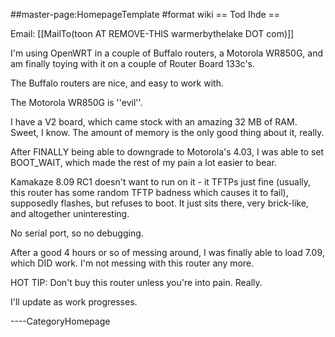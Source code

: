 \#\#master-page:HomepageTemplate \#format wiki == Tod Ihde ==

Email: \[\[MailTo(toon AT REMOVE-THIS warmerbythelake DOT com)\]\]

I'm using OpenWRT in a couple of Buffalo routers, a Motorola WR850G, and
am finally toying with it on a couple of Router Board 133c's.

The Buffalo routers are nice, and easy to work with.

The Motorola WR850G is ''evil''.

I have a V2 board, which came stock with an amazing 32 MB of RAM. Sweet,
I know. The amount of memory is the only good thing about it, really.

After FINALLY being able to downgrade to Motorola's 4.03, I was able to
set BOOT\_WAIT, which made the rest of my pain a lot easier to bear.

Kamakaze 8.09 RC1 doesn't want to run on it - it TFTPs just fine
(usually, this router has some random TFTP badness which causes it to
fail), supposedly flashes, but refuses to boot. It just sits there, very
brick-like, and altogether uninteresting.

No serial port, so no debugging.

After a good 4 hours or so of messing around, I was finally able to load
7.09, which DID work. I'm not messing with this router any more.

HOT TIP: Don't buy this router unless you're into pain. Really.

I'll update as work progresses.

----CategoryHomepage
